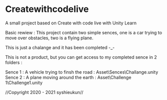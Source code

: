 # Createwithcodelive
A small project based on Create with code live with Unity Learn

Basic rewiew : 
This project contain two simple sences,  one is a car trying to move over obstacles, two is a flying plane.

This is just a chalange and it has been completed -_-

This is not a product, but you can get access to my completed sence in 2 folders : 

Sence 1 : A vehicle trying to finsh the road : Asset\Sences\Challange.unity <misspelled>
Sence 2 : A plane moving around the earth : Asset\Challenge 1\Challenge1.unity






//Copyright 2020 - 2021 syshieukun//
